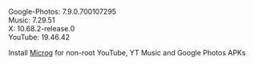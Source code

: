 Google-Photos: 7.9.0.700107295  
Music: 7.29.51  
X: 10.68.2-release.0  
YouTube: 19.46.42  

Install [Microg](https://github.com/ReVanced/GmsCore/releases) for non-root YouTube, YT Music and Google Photos APKs  
